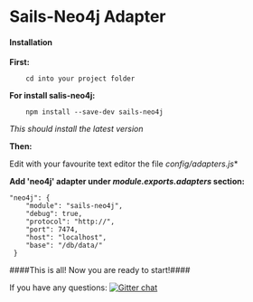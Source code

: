 # Sails-Neo4j Adapter

#### Installation

**First:**

        cd into your project folder


**For install salis-neo4j:**

        npm install --save-dev sails-neo4j

    
*This should install the latest version*


**Then:**

Edit with your favourite text editor the file  *config/adapters.js**

**Add 'neo4j' adapter under *module.exports.adapters* section:**


    "neo4j": {
        "module": "sails-neo4j",
        "debug": true,
        "protocol": "http://",
        "port": 7474,
        "host": "localhost",
        "base": "/db/data/"
     }

####This is all! Now you are ready to start!####
	

If you have any questions:
[![Gitter chat](https://badges.gitter.im/natgeo/sails-neo4j.png)](https://gitter.im/natgeo/sails-neo4j)
